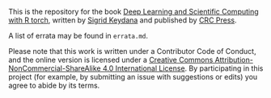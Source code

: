 This is the repository for the book [Deep Learning and Scientific Computing with R torch](https://skeydan.github.io/Deep-Learning-and-Scientific-Computing-with-R-torch/), written by [Sigrid Keydana](https://divergences.xyz/) and published by [CRC Press](https://doi.org/10.1201/9781003275923).

A list of errata may be found in `errata.md`.

Please note that this work is written under a Contributor Code of Conduct, and the online version is licensed under a [Creative Commons Attribution-NonCommercial-ShareAlike 4.0 International License](https://creativecommons.org/licenses/by-nc-sa/4.0/). By participating in this project (for example, by submitting an issue with suggestions or edits) you agree to abide by its terms.
